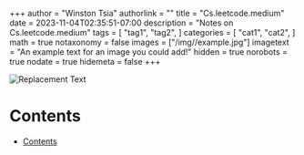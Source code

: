 +++
author = "Winston Tsia"
authorlink = ""
title = "Cs.leetcode.medium"
date = 2023-11-04T02:35:51-07:00
description = "Notes on Cs.leetcode.medium"
tags = [
    "tag1",
    "tag2",
]
categories = [
    "cat1",
    "cat2",
]
math = true
notaxonomy = false
images = ["/img/<folder>/example.jpg"]
imagetext = "An example text for an image you could add!"
hidden = true
norobots = true
nodate = true
hidemeta = false
+++

![Replacement Text](/rover/img/<topic>/<image>.png)

# Contents
- [Contents](#contents)
